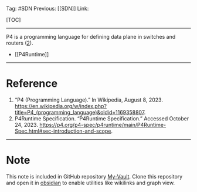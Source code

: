 Tag: #SDN 
Previous: [[SDN]]
Link: 

[TOC]

---

P4 is a programming language for defining data plane in switches and routers (<u>2</u>).

- [[P4Runtime]]

---

# Reference

1. “P4 (Programming Language).” In Wikipedia, August 8, 2023. https://en.wikipedia.org/w/index.php?title=P4_(programming_language)&oldid=1169358807.
2. P4Runtime Specification. “P4Runtime Specification.” Accessed October 24, 2023. https://p4.org/p4-spec/p4runtime/main/P4Runtime-Spec.html#sec-introduction-and-scope.

---

# Note

This note is included in GitHub repository [My-Vault](https://github.com/LittleD3092/My-Vault.git). Clone this repository and open it in [obsidian](https://obsidian.md/) to enable utilities like wikilinks and graph view.
